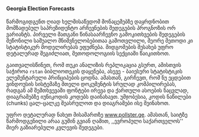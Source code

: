 #### Georgia Election Forecasts

წარმოგიდგენთ ღიად ხელმისაწვდომ მონაცემებზე დაყრდნობით მომზადებულ საპრეზიდენტო არჩევნების შედეგების პროგნოზის ორ ვარიანტს. პირველი მათგანი წინასაარჩევნო გამოკითხვების შედეგების შეწონილი საშუალო მნიშვნელობებითაა გამოთვლილი,  მეორე მეთოდი კი სტატისტიკურ მოდელირებას ეფუძნება. მიდგომების შესახებ უფრო დეტალურად შეგიძლიათ, მეთოდოლოგიის სექციაში წაიკითხოთ.

გაითვალისწინეთ, რომ თუკი ანალიზის რეპლიკაცია გსურთ, ამისთვის საჭიროა `rstan` ბიბლიოთეკის დაყენება, ასევე - ბაიესური სტატისტიკის ელემენტარული პრინციპების ცოდნა. ამასთან, გირჩევთ, რომ ნუ ეცდებით ვინდოუსის სისტემაზე მთელი დოკუმენტის სრულად კომპილირებას, რადგან ამ შემთხვევაში ფონტები ირევა და ქართული ასოების ნაცვლად, დიაგრამებზე იუნიკოდის კოდებს დაინახავთ. უმჯობესია, კოდის ნაწილები (chunks) ცალ-ცალკე შეასრულოთ და დიაგრამები ისე შეინახოთ.

უფრო დეტალურად ნახეთ მისამართზე www.pollster.ge. ამასთან, საიტზე წარმოდგენილი არაა გუშინ გვიან ღამით, ,,ევროპული საქართველოს'' მიერ გაზიარებული კვლევის შედეგები.
